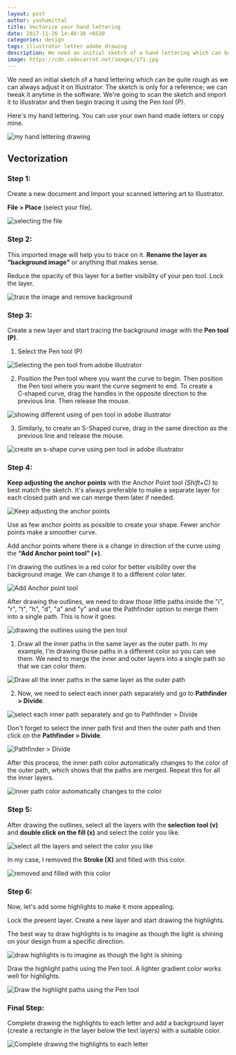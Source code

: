 ```yaml
---
layout: post
author: yashumittal
title: Vectorize your hand lettering
date: 2017-11-26 14:40:30 +0530
categories: design
tags: illustrator letter adobe drawing
description: We need an initial sketch of a hand lettering which can be quite rough as we can always adjust it on Illustrator. The sketch is only for a reference; we can tweak it anytime in the software.
image: https://cdn.codecarrot.net/images/171.jpg
---
```


We need an initial sketch of a hand lettering which can be quite rough as we can always adjust it on Illustrator. The sketch is only for a reference; we can tweak it anytime in the software. We're going to scan the sketch and import it to Illustrator and then begin tracing it using the Pen tool (P).

Here's my hand lettering. You can use your own hand made letters or copy mine.

![my hand lettering drawing](https://cdn.codecarrot.net/images/18.jpg)

## Vectorization

### Step 1:

Create a new document and Import your scanned lettering art to Illustrator.

**File > Place** (select your file).

![selecting the file](https://cdn.codecarrot.net/images/21.jpg)

### Step 2:

This imported image will help you to trace on it. **Rename the layer as “background image”** or anything that makes sense.

Reduce the opacity of this layer for a better visibility of your pen tool. Lock the layer.

![trace the image and remove background](https://cdn.codecarrot.net/images/31.jpg)

### Step 3:

Create a new layer and start tracing the background image with the **Pen tool (P)**.

1. Select the Pen tool (P)

![Selecting the pen tool from adobe illustrator](https://cdn.codecarrot.net/images/41.png)

2. Position the Pen tool where you want the curve to begin. Then position the Pen tool where you want the curve segment to end. To create a C‑shaped curve, drag the handles in the opposite direction to the previous line. Then release the mouse.

![showing different using of pen tool in adobe illustrator](https://cdn.codecarrot.net/images/52.jpg)

3. Similarly, to create an S-Shaped curve, drag in the same direction as the previous line and release the mouse.

![create an s-shape curve using pen tool in adobe illustrator](https://cdn.codecarrot.net/images/61.jpg)

### Step 4:

**Keep adjusting the anchor points** with the Anchor Point tool *(Shift+C)* to best match the sketch. It's always preferable to make a separate layer for each closed path and we can merge them later if needed.

![Keep adjusting the anchor points](https://cdn.codecarrot.net/images/71.jpg)

Use as few anchor points as possible to create your shape. Fewer anchor points make a smoother curve.

Add anchor points where there is a change in direction of the curve using the **“Add Anchor point tool” (+)**.

I'm drawing the outlines in a red color for better visibility over the background image. We can change it to a different color later.

![Add Anchor point tool](https://cdn.codecarrot.net/images/81.jpg)

After drawing the outlines, we need to draw those little paths inside the "i", "r", "t", "h", "d", "a" and "y" and use the Pathfinder option to merge them into a single path. This is how it goes:

![drawing the outlines using the pen tool](https://cdn.codecarrot.net/images/91.jpg)

1. Draw all the inner paths in the same layer as the outer path. In my example, I'm drawing those paths in a different color so you can see them. We need to merge the inner and outer layers into a single path so that we can color them.

![Draw all the inner paths in the same layer as the outer path](https://cdn.codecarrot.net/images/102.jpg)

2. Now, we need to select each inner path separately and go to **Pathfinder > Divide**.

![select each inner path separately and go to Pathfinder > Divide](https://cdn.codecarrot.net/images/112.jpg)

Don't forget to select the inner path first and then the outer path and then click on the **Pathfinder > Divide**.

![Pathfinder > Divide](https://cdn.codecarrot.net/images/121.jpg)

After this process, the inner path color automatically changes to the color of the outer path, which shows that the paths are merged. Repeat this for all the inner layers.

![inner path color automatically changes to the color](https://cdn.codecarrot.net/images/131.jpg)

### Step 5:

After drawing the outlines, select all the layers with the **selection tool (v)** and **double click on the fill (x)** and select the color you like.

![select all the layers and select the color you like](https://cdn.codecarrot.net/images/142.jpg)

In my case, I removed the **Stroke (X)** and filled with this color.

![removed and filled with this color](https://cdn.codecarrot.net/images/151.jpg)

### Step 6:

Now, let's add some highlights to make it more appealing.

Lock the present layer. Create a new layer and start drawing the highlights.

The best way to draw highlights is to imagine as though the light is shining on your design from a specific direction.

![draw highlights is to imagine as though the light is shining](https://cdn.codecarrot.net/images/161.jpg)

Draw the highlight paths using the Pen tool. A lighter gradient color works well for highlights.

![Draw the highlight paths using the Pen tool](https://cdn.codecarrot.net/images/171.jpg)

### Final Step:

Complete drawing the highlights to each letter and add a background layer (create a rectangle in the layer below the text layers) with a suitable color.

![Complete drawing the highlights to each letter](https://cdn.codecarrot.net/images/182.jpg)
